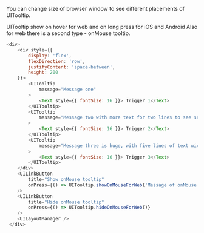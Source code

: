 You can change size of browser window to see different placements of UITooltip.

UITooltip show on hover for web and on long press for iOS and Android
Also for web there is a second type - onMouse tooltip.

```js
<div>
    <div style={{ 
        display: 'flex',
        flexDirection: 'row',
        justifyContent: 'space-between',
        height: 200
    }}>
        <UITooltip
            message="Message one"
        >
            <Text style={{ fontSize: 16 }}> Trigger 1</Text>
        </UITooltip>
        <UITooltip
            message="Message two with more text for two lines to see second option of layout."
        >
            <Text style={{ fontSize: 16 }}> Trigger 2</Text>
        </UITooltip>
        <UITooltip
            message="Message three is huge, with five lines of text wich contains more usefull information for all users and many-many bla-bla-bla to see maximum height of tooltip. You can add here some instructions."
        >
            <Text style={{ fontSize: 16 }}> Trigger 3</Text>
        </UITooltip>
    </div>
    <UILinkButton
        title="Show onMouse tooltip"
        onPress={() => UITooltip.showOnMouseForWeb('Message of onMouse tooltip')}
    />
    <UILinkButton
        title="Hide onMouse tooltip"
        onPress={() => UITooltip.hideOnMouseForWeb()}
    />
    <UILayoutManager />
 </div>
```
